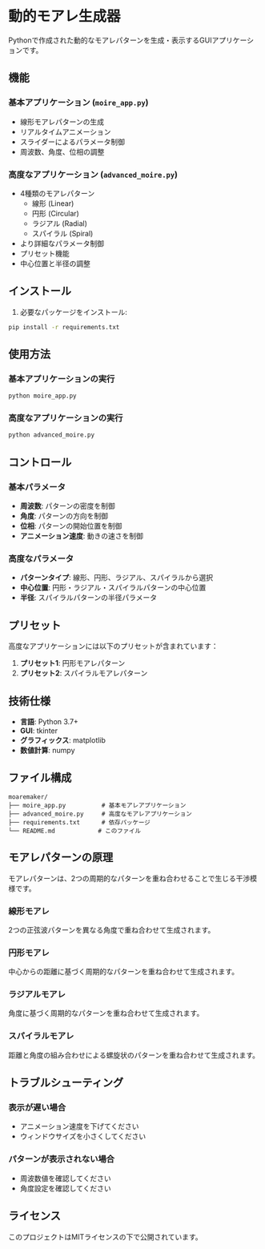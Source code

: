 # 動的モアレ生成器

Pythonで作成された動的なモアレパターンを生成・表示するGUIアプリケーションです。

## 機能

### 基本アプリケーション (`moire_app.py`)
- 線形モアレパターンの生成
- リアルタイムアニメーション
- スライダーによるパラメータ制御
- 周波数、角度、位相の調整

### 高度なアプリケーション (`advanced_moire.py`)
- 4種類のモアレパターン
  - 線形 (Linear)
  - 円形 (Circular)
  - ラジアル (Radial)
  - スパイラル (Spiral)
- より詳細なパラメータ制御
- プリセット機能
- 中心位置と半径の調整

## インストール

1. 必要なパッケージをインストール:
```bash
pip install -r requirements.txt
```

## 使用方法

### 基本アプリケーションの実行
```bash
python moire_app.py
```

### 高度なアプリケーションの実行
```bash
python advanced_moire.py
```

## コントロール

### 基本パラメータ
- **周波数**: パターンの密度を制御
- **角度**: パターンの方向を制御
- **位相**: パターンの開始位置を制御
- **アニメーション速度**: 動きの速さを制御

### 高度なパラメータ
- **パターンタイプ**: 線形、円形、ラジアル、スパイラルから選択
- **中心位置**: 円形・ラジアル・スパイラルパターンの中心位置
- **半径**: スパイラルパターンの半径パラメータ

## プリセット

高度なアプリケーションには以下のプリセットが含まれています：

1. **プリセット1**: 円形モアレパターン
2. **プリセット2**: スパイラルモアレパターン

## 技術仕様

- **言語**: Python 3.7+
- **GUI**: tkinter
- **グラフィックス**: matplotlib
- **数値計算**: numpy

## ファイル構成

```
moaremaker/
├── moire_app.py          # 基本モアレアプリケーション
├── advanced_moire.py     # 高度なモアレアプリケーション
├── requirements.txt      # 依存パッケージ
└── README.md            # このファイル
```

## モアレパターンの原理

モアレパターンは、2つの周期的なパターンを重ね合わせることで生じる干渉模様です。

### 線形モアレ
2つの正弦波パターンを異なる角度で重ね合わせて生成されます。

### 円形モアレ
中心からの距離に基づく周期的なパターンを重ね合わせて生成されます。

### ラジアルモアレ
角度に基づく周期的なパターンを重ね合わせて生成されます。

### スパイラルモアレ
距離と角度の組み合わせによる螺旋状のパターンを重ね合わせて生成されます。

## トラブルシューティング

### 表示が遅い場合
- アニメーション速度を下げてください
- ウィンドウサイズを小さくしてください

### パターンが表示されない場合
- 周波数値を確認してください
- 角度設定を確認してください

## ライセンス

このプロジェクトはMITライセンスの下で公開されています。 